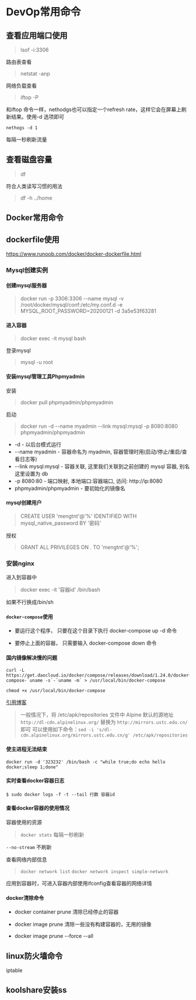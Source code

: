 
# DevOp常用命令

## 查看应用端口使用

> lsof -i:3306

路由表查看
> netstat -anp

网络负载查看

> iftop -P

和iftop 命令一样，nethodgs也可以指定一个refresh rate，这样它会在屏幕上刷新结果。使用-d 选项即可

`nethogs -d 1`

每隔一秒刷新流量

## 查看磁盘容量

> df

符合人类读写习惯的用法

> df -h ../home

## Docker常用命令

## dockerfile使用

https://www.runoob.com/docker/docker-dockerfile.html

### Mysql创建实例

#### 创建mysql服务器

> docker run -p 3306:3306 --name mysql -v /root/docker/mysql/conf:/etc/my.conf.d -e MYSQL_ROOT_PASSWORD=20200121 -d 3a5e53f63281

#### 进入容器

>docker exec -it mysql bash

登录mysql
> mysql -u root

#### 安装mysql管理工具Phpmyadmin

安装
> docker pull phpmyadmin/phpmyadmin

启动
> docker run -d --name myadmin --link mysql:mysql -p 8080:8080 phpmyadmin/phpmyadmin

* -d - 以后台模式运行
* --name myadmin - 容器命名为 myadmin, 容器管理时用(启动/停止/重启/查看日志等)
* --link mysql:mysql - 容器关联, 这里我们关联到之前创建的 mysql 容器, 别名这里设置为 db
* -p 8080:80 - 端口映射, 本地端口:容器端口, 访问: http://ip:8080
* phpmyadmin/phpmyadmin - 要初始化的镜像名

#### mysql创建用户

> CREATE USER 'mengtnt'@'%' IDENTIFIED WITH mysql_native_password BY '密码'

授权
> GRANT ALL PRIVILEGES ON *.* TO 'mengtnt'@'%';

### 安装nginx

进入到容器中
> docker exec -it '容器id'  /bin/bash 

如果不行换成/bin/sh

#### `docker-compose`使用

* 要运行这个程序， 只要在这个目录下执行 docker-compose up -d 命令

* 要停止上面的容器， 只需要输入 docker-compose down 命令

#### 国内镜像解决慢的问题

```
curl -L https://get.daocloud.io/docker/compose/releases/download/1.24.0/docker-compose-`uname -s`-`uname -m` > /usr/local/bin/docker-compose

chmod +x /usr/local/bin/docker-compose
```

[引用博客](https://www.wanghaiqing.com/article/d72e5407-f67d-4325-8fc9-08c9f2a97539/)
> 一般情况下，将 /etc/apk/repositories 文件中 Alpine 默认的源地址 `http://dl-cdn.alpinelinux.org/` 替换为 `http://mirrors.ustc.edu.cn/` 即可
可以使用如下命令：`sed -i 's/dl-cdn.alpinelinux.org/mirrors.ustc.edu.cn/g' /etc/apk/repositories`

#### 使主进程无法结束
`docker run -d '323232' /bin/bash -c "while true;do echo hello docker;sleep 1;done"`

#### 实时查看docker容器日志

`$ sudo docker logs -f -t --tail 行数 容器id `

#### 查看docker容器的使用情况

容器使用的资源
>`docker stats` 每隔一秒刷新

`--no-stream` 不刷新

查看网络内部信息
>`docker network list`
 >`docker network inspect simple-network`

 应用到容器时，可进入容器内部使用ifconfig查看容器的网络详情

 #### docker清除命令

* docker container prune 清除已经停止的容器

* docker image prune 清除一些没有构建容器的，无用的镜像

* docker image prune --force --all

## linux防火墙命令

iptable

## koolshare安装ss
